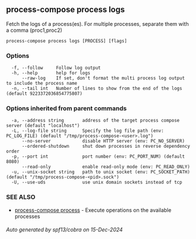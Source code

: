 ## process-compose process logs

Fetch the logs of a process(es). For multiple processes, separate them with a comma (proc1,proc2)

```
process-compose process logs [PROCESS] [flags]
```

### Options

```
  -f, --follow     Follow log output
  -h, --help       help for logs
      --raw-log    If set, don't format the multi process log output to include the process name
  -n, --tail int   Number of lines to show from the end of the logs (default 9223372036854775807)
```

### Options inherited from parent commands

```
  -a, --address string       address of the target process compose server (default "localhost")
  -L, --log-file string      Specify the log file path (env: PC_LOG_FILE) (default "/tmp/process-compose-<user>.log")
      --no-server            disable HTTP server (env: PC_NO_SERVER)
      --ordered-shutdown     shut down processes in reverse dependency order
  -p, --port int             port number (env: PC_PORT_NUM) (default 8080)
      --read-only            enable read-only mode (env: PC_READ_ONLY)
  -u, --unix-socket string   path to unix socket (env: PC_SOCKET_PATH) (default "/tmp/process-compose-<pid>.sock")
  -U, --use-uds              use unix domain sockets instead of tcp
```

### SEE ALSO

* [process-compose process](process-compose_process.md)	 - Execute operations on the available processes

###### Auto generated by spf13/cobra on 15-Dec-2024
